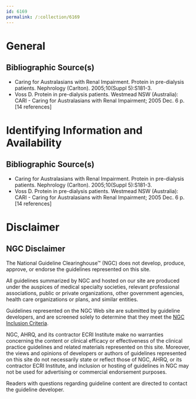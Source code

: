 ```yaml
---
id: 6169
permalink: /:collection/6169
---
```


# General

## Bibliographic Source(s)

- Caring for Australasians with Renal Impairment. Protein in pre-dialysis patients. Nephrology (Carlton). 2005;10(Suppl 5):S181-3.
- Voss D. Protein in pre-dialysis patients. Westmead NSW (Australia): CARI - Caring for Australasians with Renal Impairment; 2005 Dec. 6 p. [14 references]

# Identifying Information and Availability

## Bibliographic Source(s)

- Caring for Australasians with Renal Impairment. Protein in pre-dialysis patients. Nephrology (Carlton). 2005;10(Suppl 5):S181-3.
- Voss D. Protein in pre-dialysis patients. Westmead NSW (Australia): CARI - Caring for Australasians with Renal Impairment; 2005 Dec. 6 p. [14 references]

# Disclaimer

## NGC Disclaimer

The National Guideline Clearinghouse™ (NGC) does not develop, produce, approve, or endorse the guidelines represented on this site.

All guidelines summarized by NGC and hosted on our site are produced under the auspices of medical specialty societies, relevant professional associations, public or private organizations, other government agencies, health care organizations or plans, and similar entities.

Guidelines represented on the NGC Web site are submitted by guideline developers, and are screened solely to determine that they meet the [NGC Inclusion Criteria](/help-and-about/summaries/inclusion-criteria).

NGC, AHRQ, and its contractor ECRI Institute make no warranties concerning the content or clinical efficacy or effectiveness of the clinical practice guidelines and related materials represented on this site. Moreover, the views and opinions of developers or authors of guidelines represented on this site do not necessarily state or reflect those of NGC, AHRQ, or its contractor ECRI Institute, and inclusion or hosting of guidelines in NGC may not be used for advertising or commercial endorsement purposes.

Readers with questions regarding guideline content are directed to contact the guideline developer.

